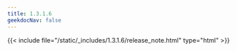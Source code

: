 ```yaml
---
title: 1.3.1.6
geekdocNav: false
---
```

{{< include file="/static/_includes/1.3.1.6/release_note.html" type="html" >}}